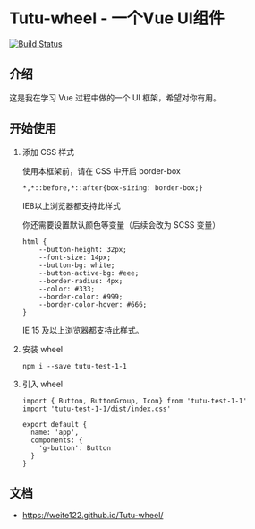 # Tutu-wheel - 一个Vue UI组件

[![Build Status](https://travis-ci.org/weite122/Tutu-wheel.svg?branch=master)](https://travis-ci.org/weite122/Tutu-wheel)
## 介绍

这是我在学习 Vue 过程中做的一个 UI 框架，希望对你有用。
## 开始使用

1. 添加 CSS 样式

    使用本框架前，请在 CSS 中开启 border-box
    
    ```
    *,*::before,*::after{box-sizing: border-box;}
    ```
    
    IE8以上浏览器都支持此样式
    
    你还需要设置默认颜色等变量（后续会改为 SCSS 变量）
    ```
    html {
        --button-height: 32px;
        --font-size: 14px;
        --button-bg: white;
        --button-active-bg: #eee;
        --border-radius: 4px;
        --color: #333;
        --border-color: #999;
        --border-color-hover: #666;
    }
    ```
    IE 15 及以上浏览器都支持此样式。
2. 安装 wheel    

    ```
    npm i --save tutu-test-1-1
    ```
3. 引入 wheel
    ```
    import { Button, ButtonGroup, Icon} from 'tutu-test-1-1'
    import 'tutu-test-1-1/dist/index.css'
    
    export default {
      name: 'app',
      components: {
        'g-button': Button
      }
    }
    ```    

## 文档

- https://weite122.github.io/Tutu-wheel/
